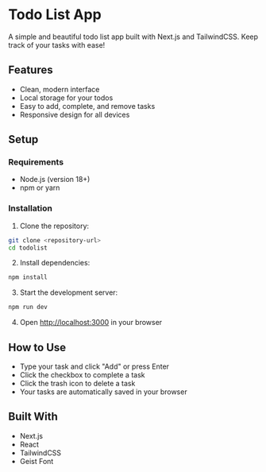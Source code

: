 # Todo List App

A simple and beautiful todo list app built with Next.js and TailwindCSS. Keep track of your tasks with ease!

## Features

- Clean, modern interface
- Local storage for your todos
- Easy to add, complete, and remove tasks
- Responsive design for all devices

## Setup

### Requirements

- Node.js (version 18+)
- npm or yarn

### Installation

1. Clone the repository:
```bash
git clone <repository-url>
cd todolist
```

2. Install dependencies:
```bash
npm install
```

3. Start the development server:
```bash
npm run dev
```

4. Open [http://localhost:3000](http://localhost:3000) in your browser

## How to Use

- Type your task and click "Add" or press Enter
- Click the checkbox to complete a task
- Click the trash icon to delete a task
- Your tasks are automatically saved in your browser

## Built With

- Next.js
- React
- TailwindCSS
- Geist Font


